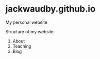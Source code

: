 # jackwaudby.github.io
My personal website

Structure of my website:
1. About
2. Teaching 
3. Blog 
